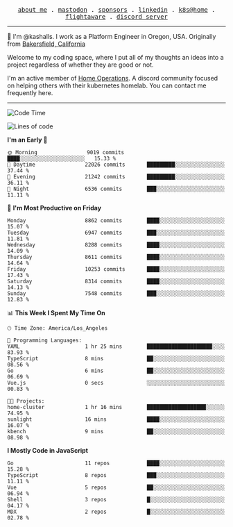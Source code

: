 <p align="center">
  <samp>
    <a href="https://jordanjones.org/">about me</a> .
    <a rel="me" href="https://mastodon.social/@kashall">mastodon</a> .
    <a href="https://github.com/sponsors/kashalls">sponsors</a> .
    <a href="https://linkedin.com/in/jordpjones">linkedin</a> .
    <a href="https://github.com/kashalls/home-cluster">k8s@home</a> .
    <a href="https://flightaware.com/adsb/stats/user/kashalls">flightaware</a> .
    <a href="https://discord.gg/V2WrCfqba9">discord server</a>
  </samp>
</p>

----------------------------------------------------------------

:wave: I'm @kashalls. I work as a Platform Engineer in Oregon, USA. Originally from [Bakersfield, California](https://maps.app.goo.gl/QQMtywTWghpXB6Tu6)

Welcome to my coding space, where I put all of my thoughts an ideas into a project regardless of whether they are good or not.

I'm an active member of [Home Operations](https://discord.gg/home-operations). A discord community focused on helping others with their kubernetes homelab. You can contact me frequently here.

----------------------------------------------------------------
<!--START_SECTION:waka-->
![Code Time](http://img.shields.io/badge/Code%20Time-2%2C446%20hrs%202%20mins-blue)

![Lines of code](https://img.shields.io/badge/From%20Hello%20World%20I%27ve%20Written-11.2%20million%20lines%20of%20code-blue)

**I'm an Early 🐤** 

```text
🌞 Morning                9019 commits        ████░░░░░░░░░░░░░░░░░░░░░   15.33 % 
🌆 Daytime                22026 commits       █████████░░░░░░░░░░░░░░░░   37.44 % 
🌃 Evening                21242 commits       █████████░░░░░░░░░░░░░░░░   36.11 % 
🌙 Night                  6536 commits        ███░░░░░░░░░░░░░░░░░░░░░░   11.11 % 
```
📅 **I'm Most Productive on Friday** 

```text
Monday                   8862 commits        ████░░░░░░░░░░░░░░░░░░░░░   15.07 % 
Tuesday                  6947 commits        ███░░░░░░░░░░░░░░░░░░░░░░   11.81 % 
Wednesday                8288 commits        ████░░░░░░░░░░░░░░░░░░░░░   14.09 % 
Thursday                 8611 commits        ████░░░░░░░░░░░░░░░░░░░░░   14.64 % 
Friday                   10253 commits       ████░░░░░░░░░░░░░░░░░░░░░   17.43 % 
Saturday                 8314 commits        ████░░░░░░░░░░░░░░░░░░░░░   14.13 % 
Sunday                   7548 commits        ███░░░░░░░░░░░░░░░░░░░░░░   12.83 % 
```


📊 **This Week I Spent My Time On** 

```text
🕑︎ Time Zone: America/Los_Angeles

💬 Programming Languages: 
YAML                     1 hr 25 mins        █████████████████████░░░░   83.93 % 
TypeScript               8 mins              ██░░░░░░░░░░░░░░░░░░░░░░░   08.56 % 
Go                       6 mins              ██░░░░░░░░░░░░░░░░░░░░░░░   06.69 % 
Vue.js                   0 secs              ░░░░░░░░░░░░░░░░░░░░░░░░░   00.83 % 

🐱‍💻 Projects: 
home-cluster             1 hr 16 mins        ███████████████████░░░░░░   74.95 % 
sunlight                 16 mins             ████░░░░░░░░░░░░░░░░░░░░░   16.07 % 
kbench                   9 mins              ██░░░░░░░░░░░░░░░░░░░░░░░   08.98 % 
```

**I Mostly Code in JavaScript** 

```text
Go                       11 repos            ████░░░░░░░░░░░░░░░░░░░░░   15.28 % 
TypeScript               8 repos             ███░░░░░░░░░░░░░░░░░░░░░░   11.11 % 
Vue                      5 repos             ██░░░░░░░░░░░░░░░░░░░░░░░   06.94 % 
Shell                    3 repos             █░░░░░░░░░░░░░░░░░░░░░░░░   04.17 % 
MDX                      2 repos             █░░░░░░░░░░░░░░░░░░░░░░░░   02.78 % 
```




<!--END_SECTION:waka-->
